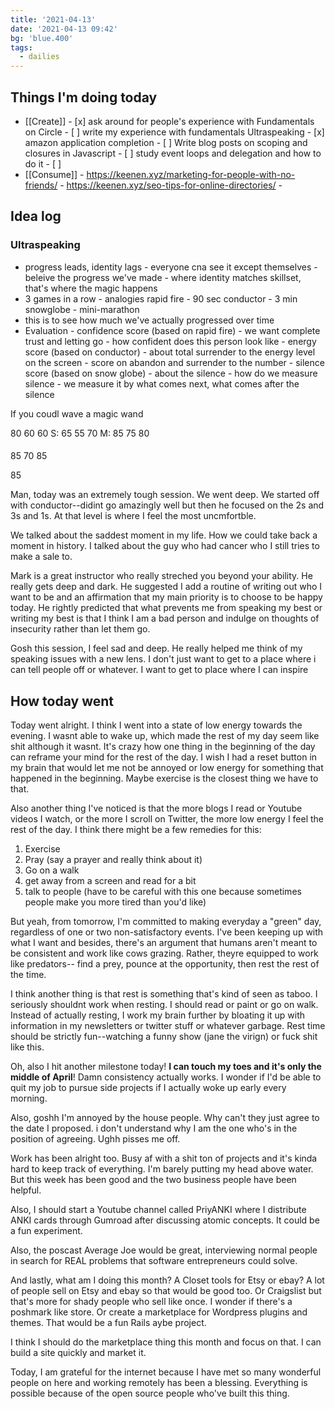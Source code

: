 ```yaml
---
title: '2021-04-13'
date: '2021-04-13 09:42'
bg: 'blue.400'
tags:
  - dailies
---
```


## Things I'm doing today

- [[Create]] - [x] ask around for people's experience with Fundamentals on Circle - [ ] write my experience with fundamentals Ultraspeaking - [x] amazon application completion - [ ] Write blog posts on scoping and closures in Javascript - [ ] study event loops and delegation and how to do it - [ ]
- [[Consume]] - https://keenen.xyz/marketing-for-people-with-no-friends/ - https://keenen.xyz/seo-tips-for-online-directories/ -

## Idea log

### Ultraspeaking

- progress leads, identity lags - everyone cna see it except themselves - beleive the progress we've made - where identity matches skillset, that's where the magic happens
- 3 games in a row - analogies rapid fire - 90 sec conductor - 3 min snowglobe - mini-marathon
- this is to see how much we've actually progressed over time
- Evaluation - confidence score (based on rapid fire) - we want complete trust and letting go - how confident does this person look like - energy score (based on conductor) - about total surrender to the energy level on the screen - score on abandon and surrender to the number - silence score (based on snow globe) - about the silence - how do we measure silence - we measure it by what comes next, what comes after the silence

If you coudl wave a magic wand

80
60
60
S:
65
55
70
M:
85
75
80

####

85
70
85

85

Man, today was an extremely tough session. We went deep. We started off with conductor--didint go amazingly well but then he focused on the 2s and 3s and 1s. At that level is where I feel the most uncmfortble.

We talked about the saddest moment in my life. How we could take back a moment in history. I talked about the guy who had cancer who I still tries to make a sale to.

Mark is a great instructor who really streched you beyond your ability. He really gets deep and dark. He suggested I add a routine of writing out who I want to be and an affirmation that my main priority is to choose to be happy today. He rightly predicted that what prevents me from speaking my best or writing my best is that I think I am a bad person and indulge on thoughts of insecurity rather than let them go.

Gosh this session, I feel sad and deep. He really helped me think of my speaking issues with a new lens. I don't just want to get to a place where i can tell people off or whatever. I want to get to place where I can inspire

## How today went

Today went alright. I think I went into a state of low energy towards the evening. I wasnt able to wake up, which made the rest of my day seem like shit although it wasnt. It's crazy how one thing in the beginning of the day can reframe your mind for the rest of the day. I wish I had a reset button in my brain that would let me not be annoyed or low energy for something that happened in the beginning. Maybe exercise is the closest thing we have to that.

Also another thing I've noticed is that the more blogs I read or Youtube videos I watch, or the more I scroll on Twitter, the more low energy I feel the rest of the day. I think there might be a few remedies for this:

1. Exercise
2. Pray (say a prayer and really think about it)
3. Go on a walk
4. get away from a screen and read for a bit
5. talk to people (have to be careful with this one because sometimes people make you more tired than you'd like)

But yeah, from tomorrow, I'm committed to making everyday a "green" day, regardless of one or two non-satisfactory events. I've been keeping up with what I want and besides, there's an argument that humans aren't meant to be consistent and work like cows grazing. Rather, theyre equipped to work like predators-- find a prey, pounce at the opportunity, then rest the rest of the time.

I think another thing is that rest is something that's kind of seen as taboo. I seriously shouldnt work when resting. I should read or paint or go on walk. Instead of actually resting, I work my brain further by bloating it up with information in my newsletters or twitter stuff or whatever garbage. Rest time should be strictly fun--watching a funny show (jane the virign) or fuck shit like this.

Oh, also I hit another milestone today! **I can touch my toes and it's only the middle of April**! Damn consistency actually works. I wonder if I'd be able to quit my job to pursue side projects if I actually woke up early every morning.

Also, goshh I'm annoyed by the house people. Why can't they just agree to the date I proposed. i don't understand why I am the one who's in the position of agreeing. Ughh pisses me off.

Work has been alright too. Busy af with a shit ton of projects and it's kinda hard to keep track of everything. I'm barely putting my head above water. But this week has been good and the two business people have been helpful.

Also, I should start a Youtube channel called PriyANKI where I distribute ANKI cards through Gumroad after discussing atomic concepts. It could be a fun experiment.

Also, the poscast Average Joe would be great, interviewing normal people in search for REAL problems that software entrepreneurs could solve.

And lastly, what am I doing this month? A Closet tools for Etsy or ebay? A lot of people sell on Etsy and ebay so that would be good too. Or Craigslist but that's more for shady people who sell like once. I wonder if there's a poshmark like store. Or create a marketplace for Wordpress plugins and themes. That would be a fun Rails aybe project.

I think I should do the marketplace thing this month and focus on that. I can build a site quickly and market it.

Today, I am grateful for the internet because I have met so many wonderful people on here and working remotely has been a blessing. Everything is possible because of the open source people who've built this thing.
